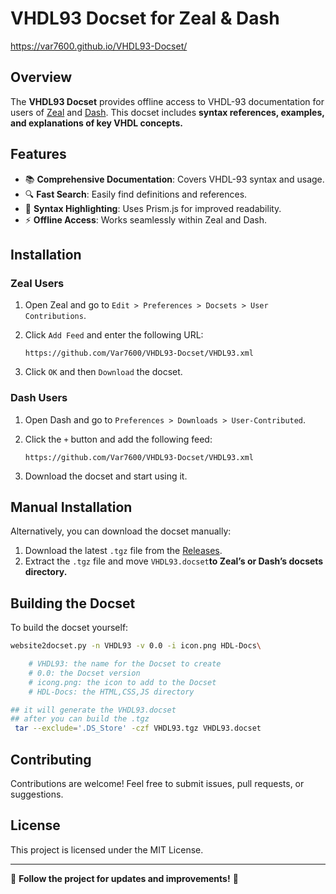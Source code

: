 # VHDL93 Docset for Zeal & Dash

https://var7600.github.io/VHDL93-Docset/

## Overview

The **VHDL93 Docset** provides offline access to VHDL-93 documentation for users of [Zeal](https://zealdocs.org/) and [Dash](https://kapeli.com/dash). This docset includes **syntax references, examples, and explanations of key VHDL concepts.**

## Features

- 📚 **Comprehensive Documentation**: Covers VHDL-93 syntax and usage.
- 🔍 **Fast Search**: Easily find definitions and references.
- 🎨 **Syntax Highlighting**: Uses Prism.js for improved readability.
- ⚡ **Offline Access**: Works seamlessly within Zeal and Dash.

## Installation

### **Zeal Users**

1. Open Zeal and go to `Edit > Preferences > Docsets > User Contributions`.

2. Click `Add Feed` and enter the following URL:
   
   ```
   https://github.com/Var7600/VHDL93-Docset/VHDL93.xml
   ```

3. Click `OK` and then `Download` the docset.

### **Dash Users**

1. Open Dash and go to `Preferences > Downloads > User-Contributed`.

2. Click the `+` button and add the following feed:
   
   ```
   https://github.com/Var7600/VHDL93-Docset/VHDL93.xml
   ```

3. Download the docset and start using it.

## Manual Installation

Alternatively, you can download the docset manually:

1. Download the latest `.tgz` file from the [Releases](https://github.com/Var7600/VHDL93-Docset/releases).
2. Extract the `.tgz` file and move `VHDL93.docset`**to Zeal’s or Dash’s docsets directory.**

## Building the Docset

To build the docset yourself:

```bash
website2docset.py -n VHDL93 -v 0.0 -i icon.png HDL-Docs\

    # VHDL93: the name for the Docset to create
    # 0.0: the Docset version
    # icong.png: the icon to add to the Docset
    # HDL-Docs: the HTML,CSS,JS directory

## it will generate the VHDL93.docset 
## after you can build the .tgz
 tar --exclude='.DS_Store' -czf VHDL93.tgz VHDL93.docset
```

## Contributing

Contributions are welcome! Feel free to submit issues, pull requests, or suggestions.

## License

This project is licensed under the MIT License.

---

📢 **Follow the project for updates and improvements!** 🚀
